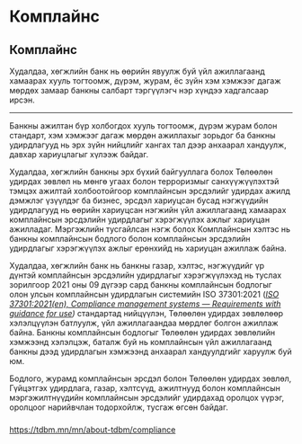# Комплайнс


 
## Комплайнс

Худалдаа, хөгжлийн банк нь өөрийн явуулж буй үйл ажиллагаанд хамаарах хууль тогтоомж, дүрэм, журам, ёс зүйн хэм хэмжээг дагаж мөрдөх замаар банкны салбарт тэргүүлэгч нэр хүндээ хадгалсаар ирсэн.

---

Банкны ажилтан бүр холбогдох хууль тогтоомж, дүрэм журам болон стандарт, хэм хэмжээг дагаж мөрдөн ажиллахыг зорьдог ба банкны удирдлагууд нь эрх зүйн нийцлийг хангах тал дээр анхаарал хандуулж, давхар хариуцлагыг хүлээж байдаг.

  
Худалдаа, хөгжлийн банкны эрх бүхий байгууллага болох Төлөөлөн удирдах зөвлөл нь мөнгө угаах болон терроризмыг санхүүжүүлэхтэй тэмцэх ажилтай холбоотойгоор комплайнсын эрсдэлийг удирдах ажилд дэмжлэг үзүүлдэг ба бизнес, эрсдэл хариуцсан бусад нэгжүүдийн удирдлагууд нь өөрийн хариуцсан нэгжийн үйл ажиллагаанд хамаарах комплайнсын эрсдэлийн удирдлагыг хэрэгжүүлэх ажлыг хариуцан ажилладаг. Мэргэжлийн тусгайлсан нэгж болох Комплайнсын хэлтэс нь банкны комплайнсын бодлого болон комплайнсын эрсдэлийн удирдлагыг хэрэгжүүлэх ажлыг ерөнхийд нь хариуцан ажиллаж байна.

  
Худалдаа, хөгжлийн банк нь банкны газар, хэлтэс, нэгжүүдийг үр дүнтэй комплайнсын эрсдэлийн удирдлагыг хэрэгжүүлэхэд нь туслах зорилгоор 2021 оны 09 дүгээр сард банкны комплайнсын бодлогыг олон улсын комплайнсын удирдлагын системийн ISO 37301:2021 ([*ISO 37301:2021(en), Compliance management systems — Requirements with guidance for use*](https://www.iso.org/obp/ui/#iso:std:iso:37301:ed-1:v1:en)*)* стандартад нийцүүлэн, Төлөөлөн удирдах зөвлөлөөр хэлэлцүүлэн батлуулж, үйл ажиллагаандаа мөрдлөг болгон ажиллаж байна. Банкны комплайнсын бодлогыг Төлөөлөн удирдах зөвлөлийн хэмжээнд хэлэлцэж, баталж буй нь комплайнсын үйл ажиллагаанд банкны дээд удирдлагын хэмжээнд анхаарал хандуулдгийг харуулж буй юм.

  
Бодлого, журамд комплайнсын эрсдэл болон Төлөөлөн удирдах зөвлөл, Гүйцэтгэх удирдлага, газар, хэлтсүүд, ажилтнууд болон комплайнсын мэргэжилтнүүдийн комплайнсын эрсдэлийг удирдахад оролцох үүрэг, оролцоог нарийвчлан тодорхойлж, тусгаж өгсөн байдаг.

### 











https://tdbm.mn/mn/about-tdbm/compliance

